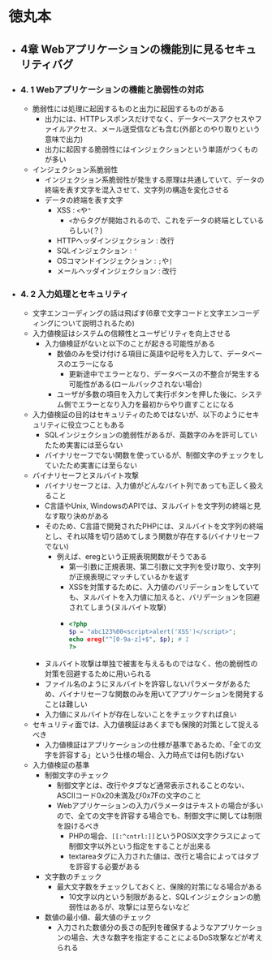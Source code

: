 # 徳丸本
- ## 4章 Webアプリケーションの機能別に見るセキュリティバグ
- ### 4. 1 Webアプリケーションの機能と脆弱性の対応
	- 脆弱性には処理に起因するものと出力に起因するものがある
		- 出力には、HTTPレスポンスだけでなく、データベースアクセスやファイルアクセス、メール送受信なども含む(外部とのやり取りという意味で出力)
		- 出力に起因する脆弱性にはインジェクションという単語がつくものが多い
	- インジェクション系脆弱性
		- インジェクション系脆弱性が発生する原理は共通していて、データの終端を表す文字を混入させて、文字列の構造を変化させる
		- データの終端を表す文字
			- XSS : `<`や`"`
				- `<`からタグが開始されるので、これをデータの終端としているらしい(？)
			- HTTPヘッダインジェクション : 改行
			- SQLインジェクション : `'`
			- OSコマンドインジェクション : `;`や`|`
			- メールヘッダインジェクション : 改行
- ### 4. 2 入力処理とセキュリティ
	- 文字エンコーディングの話は飛ばす(6章で文字コードと文字エンコーディングについて説明されるため)
	- 入力値検証はシステムの信頼性とユーザビリティを向上させる
		- 入力値検証がないと以下のことが起きる可能性がある
			- 数値のみを受け付ける項目に英語や記号を入力して、データベースのエラーになる
				- 更新途中でエラーとなり、データベースの不整合が発生する可能性がある(ロールバックされない場合)
			- ユーザが多数の項目を入力して実行ボタンを押した後に、システム側でエラーとなり入力を最初からやり直すことになる
	- 入力値検証の目的はセキュリティのためではないが、以下のようにセキュリティに役立つこともある
		- SQLインジェクションの脆弱性があるが、英数字のみを許可していたため実害には至らない
		- バイナリセーフでない関数を使っているが、制御文字のチェックをしていたため実害には至らない
	- バイナリセーフとヌルバイト攻撃
		- バイナリセーフとは、入力値がどんなバイト列であっても正しく扱えること
		- C言語やUnix, WindowsのAPIでは、ヌルバイトを文字列の終端と見なす取り決めがある
		- そのため、C言語で開発されたPHPには、ヌルバイトを文字列の終端とし、それ以降を切り詰めてしまう関数が存在する(バイナリセーフでない)
			- 例えば、eregという正規表現関数がそうである
				- 第一引数に正規表現、第二引数に文字列を受け取り、文字列が正規表現にマッチしているかを返す
				- XSSを対策するために、入力値のバリデーションをしていても、ヌルバイトを入力値に加えると、バリデーションを回避されてしまう(ヌルバイト攻撃)
				- ```php 
				  <?php
				  $p = "abc123%00<script>alert('XSS')</script>";
				  echo ereg("^[0-9a-z]+$", $p); # 1
				  ?>
				  ```
		- ヌルバイト攻撃は単独で被害を与えるものではなく、他の脆弱性の対策を回避するために用いられる
		- ファイル名のようにヌルバイトを許容しないパラメータがあるため、バイナリセーフな関数のみを用いてアプリケーションを開発することは難しい
		- 入力値にヌルバイトが存在しないことをチェックすれば良い
	- セキュリティ面では、入力値検証はあくまでも保険的対策として捉えるべき
		- 入力値検証はアプリケーションの仕様が基準であるため、「全ての文字を許容する」という仕様の場合、入力時点では何も防げない
	- 入力値検証の基準
		- 制御文字のチェック
			- 制御文字とは、改行やタブなど通常表示されることのない、ASCIIコード0x20未満及び0x7Fの文字のこと
			- Webアプリケーションの入力パラメータはテキストの場合が多いので、全ての文字を許容する場合でも、制御文字に関しては制限を設けるべき
				- PHPの場合、`[[:^cntrl:]]`というPOSIX文字クラスによって制御文字以外という指定をすることが出来る
				- textareaタグに入力された値は、改行と場合によってはタブを許容する必要がある
		- 文字数のチェック
			- 最大文字数をチェックしておくと、保険的対策になる場合がある
				- 10文字以内という制限があると、SQLインジェクションの脆弱性はあるが、攻撃には至らないなど
		- 数値の最小値、最大値のチェック
			- 入力された数値分の長さの配列を確保するようなアプリケーションの場合、大きな数字を指定することによるDoS攻撃などが考えられる